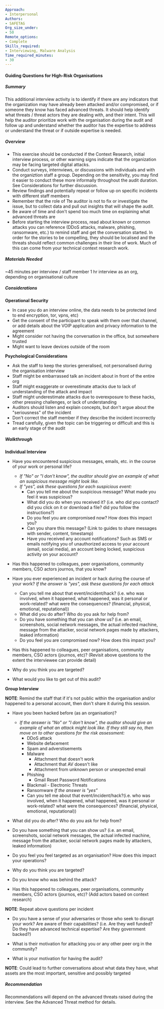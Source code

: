 ```yaml
---
Approach:
- Interpersonal
Authors:
- SAFETAG
Org_size_under:
- 50
Remote_options:
- Complete
Skills_required:
- Interviewing, Malware Analysis
Time_required_minutes:
- 30
---
```


#### Guiding Questions for High-Risk Organisations

##### Summary

This additional interview activity is to identify if there are any indicators that the organization may have already been attacked and/or compromised, or if someone they know has faced advanced threats. It should help identify what threats / threat actors they are dealing with, and their intent.  This will help the auditor prioritize work with the organisation during the audit and follow up and understand whether the auditor has the expertise to address or understand the threat or if outside expertise is needed.

##### Overview

* This exercise should be conducted if the Context Research, initial interview process, or other warning signs indicate that the organization may be facing targeted digital attacks.
* Conduct surveys, internviews, or discussions with individuals and with the organiztion staff a group. Depending on the sensitivity, you may find it easier to conduct these more informally throughout the audit duration. See Considerations for further discussion.
* Review findings and potentially repeat or follow up on specific incidents with different staff members
* Remember that the role of Tte auditor is not to fix or investigate the issue, but to collect data and pull out insights that will shape the audit.
* Be aware of time and don't spend too much time on explaining what advanced threats are
* Before starting the interview process, read about known or common attacks you can reference (DDoS attacks, malware, phishing, ransomware, etc.) to remind staff and get the conversation started. In order for the stories to be compelling, they should be localised and the threats should reflect common challenges in their line of work. Much of this can come from your technical context research work.

##### Materials Needed
~45 minutes per interview / staff member
1 hr interview as an org, depending on organisational culture

##### Considerations
**Operational Security**

* In case you do an interview online, the data needs to be protected (end to end encryption, tor, vpns, etc)
* Get the consent of the participant to speak with them over that channel, or add details about the VOIP application and privacy information to the agreement
* Might consider not having the conversation in the office, but somewhere trusted
* Might want to leave devices outside of the room

**Psychological Considerations**

* Ask the staff to keep the stories generalised, not personalised during the organisation interview
* Staff might be embarrassed talk an incident about in front of the entire org
* Staff might exaggerate or overestimate attacks due to lack of understanding of the attack and impact
* Staff might underestimate attacks due to overexposure to these hacks, other pressing challenges, or lack of understanding
* Auditors should listen and explain concepts, but don't argue about the "seriousness" of the incident
* Don't correct the staff member if they describe the incident incorrectly
* Tread carefully, given the topic can be triggering or difficult and this is an early stage of the audit

##### Walkthrough
**Individual Interview**

* Have you encountered suspicious messages, emails, etc. in the course of your work or personal life?
  * *If "No" or "I don't know", the auditor should give an example of what an suspicious message might look like.*
  * *If "yes", ask these questions for each suspicious event:*
    * Can you tell me about the suspicious message? What made you feel it was suspicious?
    * What did you do when you received it? (i.e. who did you contact? did you click on it or download a file? did you follow the instructions?)
    * Do you feel you are compromised now? How does this impact you?
    * Can you share this message? (Link to guides to share messages with sender, content, timestamp)
    * Have you received any account notifications? Such as SMS or emails notifying you of unauthorized access to your account (email, social media), an account being locked, suspicious activity on your account?

* Has this happened to colleagues, peer organisations, community members, CSO actors journos, that you know?

* Have you ever experienced an incident or hack during the course of your work?
  *If the answer is "yes", ask these questions for each attack*
    * Can you tell me about that event/incident/hack? (i.e. who was involved, when it happened, what happened, was it personal or work-related? what were the consequences? (financial, physical, emotional, reputational))
    * What did you do after? Who do you ask for help from?
    * Do you have something that you can show us? (i.e. an email, screenshots, social network messages, the actual infected machine, message from the attacker, social network pages made by attackers, leaked information)
    * Do you feel you are compromised now? How does this impact you?

* Has this happened to colleagues, peer organisations, community members, CSO actors (journos, etc)? (Revisit above questions to the extent the interviewee can provide detail)

* Why do you think you are targeted?

* What would you like to get out of this audit?

**Group Interview**

**NOTE**: Remind the staff that if it's not public within the organisation and/or happened to a personal account, then don't share it during this session.

* Have you been hacked before (as an organisation)?
  * *If the answer is "No" or "I don't know", the auditor should give an example of what an attack might look like. If they still say no, then move on to other questions for the risk assessment:*
    * DDoS attack
    * Website defacement
    * Spam and adverstisements
    * Malware
      * Attachment that doesn't work
      * Attachment that AV doesn't like
      * Attachment from unknown person or unexpected email
    * Phishing
      * Gmail Reset Password Notifications
    * Blackmail - Electronic Threats
    * Ransomware
  *If the answer is "yes"*
    * Can you tell me about that event/incident/hack?(i.e. who was involved, when it happened, what happened, was it personal or work-related? what were the consequences? (financial, physical, emotional, reputational))

* What did you do after? Who do you ask for help from?

* Do you have something that you can show us? (i.e. an email, screenshots, social network messages, the actual infected machine, message from the attacker, social network pages made by attackers, leaked information)

* Do you feel you feel targeted as an organisation? How does this impact your operations?

* Why do you think you are targeted?

* Do you know who was behind the attack?

* Has this happened to colleagues, peer organisations, community members, CSO actors (journos, etc)? (Add actors based on context research)

**NOTE**: Repeat above questions per incident

* Do you have a sense of your adversaries or those who seek to disrupt your work? Are aware of their capabilities? (i.e. Are they well funded? Do they have advanced technical expertise? Are they government backed?)

* What is their motivation for attacking you or any other peer org in the community?

* What is your motivation for having the audit?

**NOTE**: Could lead to further conversations about what data they have, what assets are the most important, sensitive and possibly targeted

##### Recommendation
Recommendations will depend on the advanced threats raised during the interview. See the Advanced Threat method for details.
